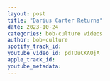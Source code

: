 ```yaml
---
layout: post
title: "Darius Carter Returns"
date: 2023-10-24
categories: bob-culture videos
author: bob-culture
spotify_track_id: 
youtube_video_id: pdTDuCKAOjA
apple_track_id: 
youtube_metadata: 
---
```

